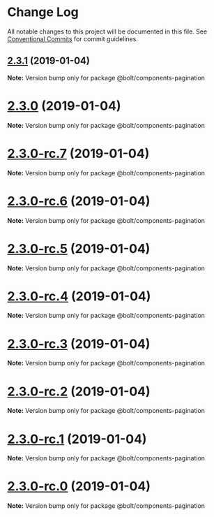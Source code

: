 # Change Log

All notable changes to this project will be documented in this file.
See [Conventional Commits](https://conventionalcommits.org) for commit guidelines.

## [2.3.1](https://github.com/bolt-design-system/bolt/tree/master/packages/components/bolt-pagination/compare/v2.3.0...v2.3.1) (2019-01-04)

**Note:** Version bump only for package @bolt/components-pagination





# [2.3.0](https://github.com/bolt-design-system/bolt/tree/master/packages/components/bolt-pagination/compare/v2.3.0-rc.7...v2.3.0) (2019-01-04)

**Note:** Version bump only for package @bolt/components-pagination





# [2.3.0-rc.7](https://github.com/bolt-design-system/bolt/tree/master/packages/components/bolt-pagination/compare/v2.3.0-rc.6...v2.3.0-rc.7) (2019-01-04)

**Note:** Version bump only for package @bolt/components-pagination





# [2.3.0-rc.6](https://github.com/bolt-design-system/bolt/tree/master/packages/components/bolt-pagination/compare/v2.3.0-rc.5...v2.3.0-rc.6) (2019-01-04)

**Note:** Version bump only for package @bolt/components-pagination





# [2.3.0-rc.5](https://github.com/bolt-design-system/bolt/tree/master/packages/components/bolt-pagination/compare/v2.3.0-rc.4...v2.3.0-rc.5) (2019-01-04)

**Note:** Version bump only for package @bolt/components-pagination





# [2.3.0-rc.4](https://github.com/bolt-design-system/bolt/tree/master/packages/components/bolt-pagination/compare/v2.3.0-rc.3...v2.3.0-rc.4) (2019-01-04)

**Note:** Version bump only for package @bolt/components-pagination





# [2.3.0-rc.3](https://github.com/bolt-design-system/bolt/tree/master/packages/components/bolt-pagination/compare/v2.3.0-rc.2...v2.3.0-rc.3) (2019-01-04)

**Note:** Version bump only for package @bolt/components-pagination





# [2.3.0-rc.2](https://github.com/bolt-design-system/bolt/tree/master/packages/components/bolt-pagination/compare/v2.3.0-rc.1...v2.3.0-rc.2) (2019-01-04)

**Note:** Version bump only for package @bolt/components-pagination





# [2.3.0-rc.1](https://github.com/bolt-design-system/bolt/tree/master/packages/components/bolt-pagination/compare/vv2.3.0-rc.0...v2.3.0-rc.1) (2019-01-04)

**Note:** Version bump only for package @bolt/components-pagination





# [2.3.0-rc.0](https://github.com/bolt-design-system/bolt/tree/master/packages/components/bolt-pagination/compare/v2.2.1...v2.3.0-rc.0) (2019-01-04)

**Note:** Version bump only for package @bolt/components-pagination
